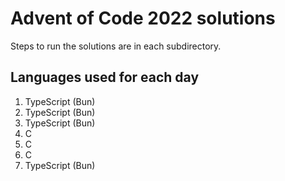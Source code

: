 # Advent of Code 2022 solutions

Steps to run the solutions are in each subdirectory.

## Languages used for each day
1. TypeScript (Bun)
2. TypeScript (Bun)
3. TypeScript (Bun)
4. C
5. C
6. C
7. TypeScript (Bun)

